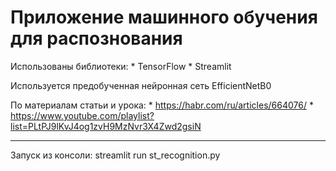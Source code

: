 # Приложение машинного обучения для распознования

Использованы библиотеки:
    * TensorFlow
    * Streamlit

Используется предобученная нейронная сеть EfficientNetB0

По материалам статьи и урока: 
    * https://habr.com/ru/articles/664076/
    * https://www.youtube.com/playlist?list=PLtPJ9lKvJ4og1zvH9MzNvr3X4Zwd2gsiN


 
*** 
Запуск из консоли: streamlit run st_recognition.py